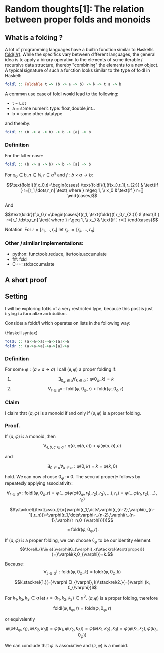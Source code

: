 # Random thoughts[1]: The relation between proper folds and monoids

## What is a folding ?

A lot of programming languages have a builtin function similar to Haskells [fold(l/r)](https://wiki.haskell.org/Fold). While the specifics vary between different languages, the general idea is to apply a binary operation to the elements of some iterable / recursive data structure, thereby "combining" the elements to a new object.
A typical signature of such a function looks similar to the type of foldl in Haskell:

```haskell
foldl :: Foldable t => (b -> a -> b) -> b -> t a -> b
```

A common use case of foldl would lead to the following:

- t = List
- a = some numeric type:  float,double,int...
- b = some other datatype

and thereby:

```haskell
foldl :: (b -> a -> b) -> b -> [a] -> b
```

### Definition

For the latter case: 
```haskell
foldl :: (b -> a -> b) -> b -> [a] -> b
```
For $x_0 \in b,n\in\mathbb{N},r\in a^n$
 and $f: b\times a\to b$:

$$\text{foldl}(f,x_0,r)=\begin{cases}
\text{foldl}(f,(f(x_0,r_1),r_{2:}) & \text{if } r=[r_1,\dots,r_n] \text{ where } n\geq 1, \\
x_0 & \text{if } r=[]
\end{cases}$$

And 

$$\text{foldr}(f,x_0,r)=\begin{cases}f(r_1, \text{foldr}(f,x_0,r_{2:})) & \text{if } r=[r_1,\dots,r_n] \text{ where } n\geq 1, \\
x_0 & \text{if } r=[]
\end{cases}$$

Notation: For $r=[r_1,\dots,r_n]$ let $r_{k:}:=[r_k,\dots,r_n]$

### Other / similar implementations:

- python: functools.reduce, itertools.accumulate
- f#: fold
- C++: std:accumulate 

## A short proof

## Setting 

I will be exploring folds of a very restricted type, because this post is just trying to formalize an intuition.

Consider a foldr/l which operates on lists in the following way:

(Haskell syntax)

```haskell
foldl :: (a->a->a)->a->[a]->a 
foldr :: (a->a->a)->a->[a]->a 
```

### Definition

For some $\varphi:(a\times a\to a)$ I call $(a,\varphi)$ a proper folding if: 

1. $$\exists_{0_{\varphi}\in a}\forall_{k\in a}: \varphi(0_{\varphi},k)=k$$
2. $$\forall_{r\in a^n}: \text{foldl}(\varphi,0_{\varphi},r)=\text{foldr}(\varphi,0_{\varphi},r)$$

### Claim

I claim that $(a,\varphi)$ is a monoid if and only if $(a,\varphi)$ is a proper folding.

### Proof.

If $(a,\varphi)$ is a monoid, then 

$$\forall_{a,b,c\in a}:\varphi(a,\varphi(b,c))=\varphi(\varphi(a,b),c)$$

and 

$$\exists_{0\in a}\forall_{k\in a}: \varphi(0,k)=k=\varphi(k,0)$$

hold. We can now choose  $0_\varphi:=0$. The second property follows by repeatedly applying associativity:

$$\forall_{r\in a^n}:\text{foldl}(\varphi,0_{\varphi},r)=\varphi(\dots\varphi(\varphi(\varphi(0_\varphi, r_1),r_2),r_3),\dots),r_n)=\varphi(\dots\varphi(r_1,r_2),\dots),r_n)$$

$$\stackrel{\text{asso.}}{=}\varphi(r_1,\dots\varphi(r_{n-2},\varphi(r_{n-1},r_n)))=\varphi(r_1,\dots\varphi(r_{n-2},\varphi(r_{n-1},\varphi(r_n,0_{\varphi}))))$$

$$=\text{foldr}(\varphi,0_{\varphi},r).$$ 


If $(a,\varphi)$ is a proper folding, we can choose ${0_{\varphi}}$ to be our identity element:
$$\forall_{k\in a}:\varphi(0_{\varphi},k)\stackrel{\text{proper}}{=}\varphi(k,0_{\varphi})=k.$$ 

Because: 
$$\forall_{k\in a^1}:\text{foldr}(\varphi,0_{\varphi},k)=\text{foldr}(\varphi,0_{\varphi},k)$$

$$k\stackrel{1.}{=}\varphi (0_{\varphi}, k)\stackrel{2.}{=}\varphi (k, 0_{\varphi})$$

For $k_1,k_2,k_3\in a$ let $k=(k_1,k_2,k_3)\in a^3$.
$(a,\varphi)$ is a proper folding, therefore 

$$\text{foldl}(\varphi,0_{\varphi},r)=\text{foldr}(\varphi,0_{\varphi},r)$$

or equivalently 

$$\varphi(\varphi(0_{\varphi},k_1),\varphi(k_2,k_3))=\varphi(k_1,\varphi(k_2,k_3))=\varphi(\varphi(k_1,k_2),k_3)=\varphi(\varphi(k_1,k_2),\varphi(k_3, 0_{\varphi}))$$

We can conclude that $\varphi$ is associative and $(a,\varphi)$ is a monoid.